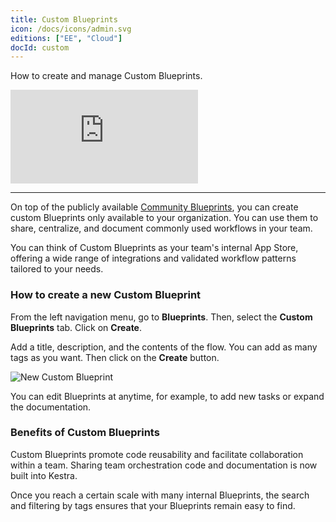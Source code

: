 ```yaml
---
title: Custom Blueprints
icon: /docs/icons/admin.svg
editions: ["EE", "Cloud"]
docId: custom
---
```


How to create and manage Custom Blueprints.

<div class="video-container">
  <iframe src="https://www.youtube.com/embed/qbGfK-FJi6s?si=UX6cOyT7nvlyd6zb" title="YouTube video player" frameborder="0" allow="accelerometer; autoplay; clipboard-write; encrypted-media; gyroscope; picture-in-picture; web-share" referrerpolicy="strict-origin-when-cross-origin" allowfullscreen></iframe>
</div>

---

On top of the publicly available [Community Blueprints](../../05.concepts/07.blueprints.md), you can create custom Blueprints only available to your organization. You can use them to share, centralize, and document commonly used workflows in your team.

You can think of Custom Blueprints as your team's internal App Store, offering a wide range of integrations and validated workflow patterns tailored to your needs.

### How to create a new Custom Blueprint

From the left navigation menu, go to **Blueprints**. Then, select the **Custom Blueprints** tab. Click on **Create**.

Add a title, description, and the contents of the flow. You can add as many tags as you want. Then click on the **Create** button.

![New Custom Blueprint](/docs/user-interface-guide/blueprint-org-2.png)

You can edit Blueprints at anytime, for example, to add new tasks or expand the documentation.

### Benefits of Custom Blueprints

Custom Blueprints promote code reusability and facilitate collaboration within a team. Sharing team orchestration code and documentation is now built into Kestra.

Once you reach a certain scale with many internal Blueprints, the search and filtering by tags ensures that your Blueprints remain easy to find.
